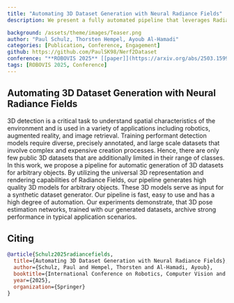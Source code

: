 ```yaml
---
title: "Automating 3D Dataset Generation with Neural Radiance Fields"
description: We present a fully automated pipeline that leverages Radiance Field–based universal 3D representations to rapidly generate high-quality models of arbitrary objects and synthesize large, diverse 3D datasets—enabling state-of-the-art detection and pose-estimation performance despite the scarcity of public 3D data. 

background: /assets/theme/images/Teaser.png
author: "Paul Schulz, Thorsten Hempel, Ayoub Al-Hamadi"
categories: [Publication, Conference, Engagement]
github: https://github.com/PaulSK98/Nerf2Dataset
conference: "**ROBOVIS 2025** [[paper]](https://arxiv.org/abs/2503.15997) [[code]]( https://github.com/PaulSK98/Nerf2Dataset)"
tags: [ROBOVIS 2025, Conference]
---
```


## Automating 3D Dataset Generation with Neural Radiance Fields

3D detection is a critical task to understand spatial characteristics of the environment and is used in a variety of applications including robotics, augmented reality, and image retrieval. Training performant detection models require diverse, precisely annotated, and large scale datasets that involve complex and expensive creation processes. Hence, there are only few public 3D datasets that are additionally limited in their range of classes. In this work, we propose a pipeline for automatic generation of 3D datasets for arbitrary objects. By utilizing the universal 3D representation and rendering capabilities of Radiance Fields, our pipeline generates high quality 3D models for arbitrary objects. These 3D models serve as input for a synthetic dataset generator. Our pipeline is fast, easy to use and has a high degree of automation. Our experiments demonstrate, that 3D pose estimation networks, trained with our generated datasets, archive strong performance in typical application scenarios. 

## Citing

```bibtex
@article{Schulz2025radiancefields,
  title={Automating 3D Dataset Generation with Neural Radiance Fields},
  author={Schulz, Paul and Hempel, Thorsten and Al-Hamadi, Ayoub},
  booktitle={International Conference on Robotics, Computer Vision and Intelligent Systems},
  year={2025},
  organization={Springer}
}
```
